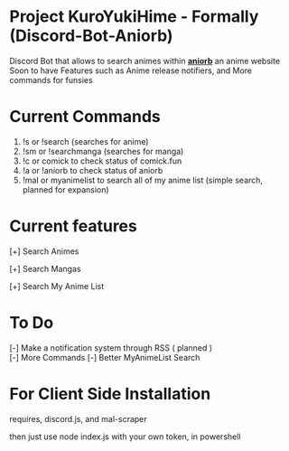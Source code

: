 # Project KuroYukiHime - Formally (Discord-Bot-Aniorb)
Discord Bot that allows to search animes within **[aniorb](https://aniorb.me/)** an anime website 
Soon to have Features such as Anime release notifiers, and More commands for funsies

# Current Commands
1. !s or !search (searches for anime)
2. !sm or !searchmanga (searches for manga)
3. !c or comick to check status of comick.fun
4. !a or !aniorb to check status of aniorb
5. !mal or myanimelist to search all of my anime list (simple search, planned for expansion)

# Current features 

[+] Search Animes

[+] Search Mangas

[+] Search My Anime List

# To Do 
 [-] Make a notification system through RSS ( planned ) <br>
 [-] More Commands
 [-] Better MyAnimeList Search
 
 # For Client Side Installation

requires, discord.js, and mal-scraper

then just use node index.js with your own token, in powershell
